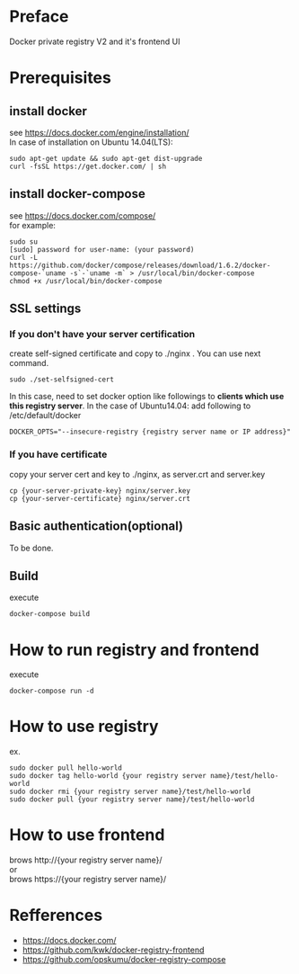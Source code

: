 # Preface
  Docker private registry V2 and it's frontend UI

# Prerequisites
## install docker
see https://docs.docker.com/engine/installation/   
In case of installation on Ubuntu 14.04(LTS):  
```shell
sudo apt-get update && sudo apt-get dist-upgrade
curl -fsSL https://get.docker.com/ | sh
```

## install docker-compose
see https://docs.docker.com/compose/  
for example:
```shell
sudo su
[sudo] password for user-name: (your password)
curl -L https://github.com/docker/compose/releases/download/1.6.2/docker-compose-`uname -s`-`uname -m` > /usr/local/bin/docker-compose
chmod +x /usr/local/bin/docker-compose
```

## SSL settings

### If you don't have your server certification
create self-signed certificate and copy to ./nginx . You can use next command.

```
sudo ./set-selfsigned-cert
```

In this case, need to set docker option like followings to **clients which use this registry server**.
In the case of Ubuntu14.04: add following to /etc/default/docker

```
DOCKER_OPTS="--insecure-registry {registry server name or IP address}"
```

### If you have certificate
copy your server cert and key to ./nginx, as server.crt and server.key
```
cp {your-server-private-key} nginx/server.key
cp {your-server-certificate} nginx/server.crt
```

## Basic authentication(optional)
To be done.

## Build 
execute

```
docker-compose build
```

# How to run registry and frontend
execute

```
docker-compose run -d 
```

# How to use registry
ex.

```
sudo docker pull hello-world
sudo docker tag hello-world {your registry server name}/test/hello-world
sudo docker rmi {your registry server name}/test/hello-world
sudo docker pull {your registry server name}/test/hello-world
```

# How to use frontend

brows http://{your registry server name}/   
or   
brows https://{your registry server name}/   



# Refferences
* https://docs.docker.com/
* https://github.com/kwk/docker-registry-frontend
* https://github.com/opskumu/docker-registry-compose
